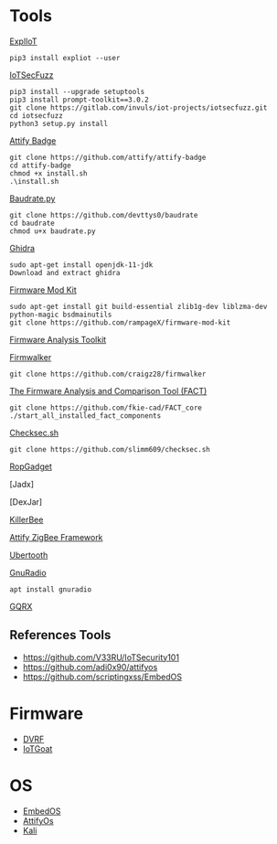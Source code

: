 # Tools

[ExplIoT](https://expliot.readthedocs.io/en/latest/)

```
pip3 install expliot --user
```

[IoTSecFuzz](https://gitlab.com/invuls/iot-projects/iotsecfuzz)

```
pip3 install --upgrade setuptools
pip3 install prompt-toolkit==3.0.2
git clone https://gitlab.com/invuls/iot-projects/iotsecfuzz.git
cd iotsecfuzz
python3 setup.py install
```

[Attify Badge](https://github.com/attify/attify-badge)

```
git clone https://github.com/attify/attify-badge
cd attify-badge
chmod +x install.sh
.\install.sh
```

[Baudrate.py](https://github.com/devttys0/baudrate)

```
git clone https://github.com/devttys0/baudrate
cd baudrate
chmod u+x baudrate.py

```

[Ghidra](https://ghidra-sre.org/)

```
sudo apt-get install openjdk-11-jdk
Download and extract ghidra
```

[Firmware Mod Kit](https://github.com/rampageX/firmware-mod-kit)

```
sudo apt-get install git build-essential zlib1g-dev liblzma-dev python-magic bsdmainutils
git clone https://github.com/rampageX/firmware-mod-kit

```

[Firmware Analysis Toolkit](https://github.com/attify/firmware-analysis-toolkit)

[Firmwalker](https://github.com/craigz28/firmwalker)

```
git clone https://github.com/craigz28/firmwalker
```
[The Firmware Analysis and Comparison Tool (FACT)](https://github.com/fkie-cad/FACT_core)

```
git clone https://github.com/fkie-cad/FACT_core
./start_all_installed_fact_components
```
[Checksec.sh](https://github.com/slimm609/checksec.sh)

```
git clone https://github.com/slimm609/checksec.sh
```


[RopGadget](https://github.com/JonathanSalwan/ROPgadget)

[Jadx]

[DexJar]

[KillerBee](https://github.com/riverloopsec/killerbee)

[Attify ZigBee Framework](https://github.com/attify/Attify-Zigbee-Framework)

[Ubertooth](https://github.com/greatscottgadgets/ubertooth)

[GnuRadio](https://www.gnuradio.org/)

```
apt install gnuradio
```

[GQRX](http://gqrx.dk/)

## References Tools

- https://github.com/V33RU/IoTSecurity101
- https://github.com/adi0x90/attifyos
- https://github.com/scriptingxss/EmbedOS


# Firmware

- [DVRF](https://github.com/praetorian-code/DVRF)
- [IoTGoat](https://github.com/scriptingxss/IoTGoat)

# OS
- [EmbedOS](https://github.com/scriptingxss/EmbedOS)
- [AttifyOs](https://github.com/adi0x90/attifyos)
- [Kali](https://www.kali.org/)
